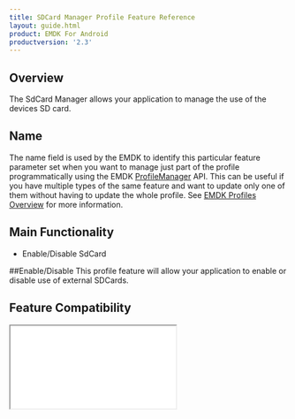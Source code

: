 ```yaml
---
title: SDCard Manager Profile Feature Reference
layout: guide.html
product: EMDK For Android
productversion: '2.3'
---
```



## Overview

The SdCard Manager allows your application to manage the use of the devices SD card.

## Name
The name field is used by the EMDK to identify this particular feature parameter set when you want to manage just part of the profile programmatically using the EMDK [ProfileManager](../../../api/core/ProfileManager) API. This can be useful if you have multiple types of the same feature and want to update only one of them without having to update the whole profile. See [EMDK Profiles Overview](../usingwizard) for more information.

## Main Functionality

* Enable/Disable SdCard


##Enable/Disable
This profile feature will allow your application to enable or disable use of external SDCards.

## Feature Compatibility
<iframe src="compare.html#mx=4.3&csp=SdCardMgr&os=All&embed=true"></iframe> 








